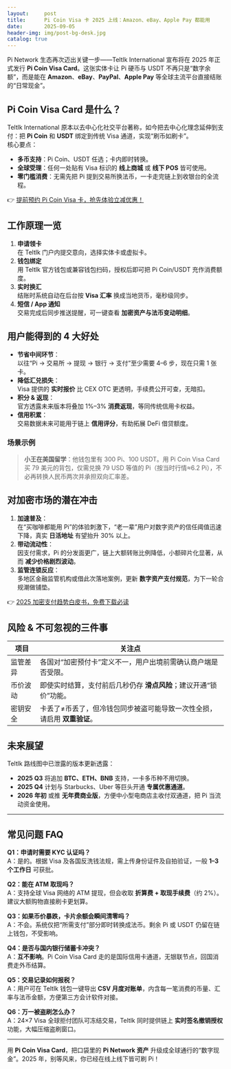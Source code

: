 ```yaml
---
layout:     post
title:      Pi Coin Visa 卡 2025 上线：Amazon、eBay、Apple Pay 都能用
date:       2025-09-05
header-img: img/post-bg-desk.jpg
catalog: true
---
```


Pi Network 生态再次迈出关键一步——Teltlk International 宣布将在 2025 年正式发行 **Pi Coin Visa Card**。这张实体卡让 Pi 硬币与 USDT 不再只是“数字余额”，而是能在 **Amazon**、**eBay**、**PayPal**、**Apple Pay** 等全球主流平台直接结账的“日常现金”。

## Pi Coin Visa Card 是什么？

Teltlk International 原本以去中心化社交平台著称，如今把去中心化理念延伸到支付：把 **Pi Coin** 和 **USDT** 绑定到传统 Visa 通道，实现“刷币如刷卡”。  
核心要点：  
- **多币支持**：Pi Coin、USDT 任选；卡内即时转换。  
- **全球受理**：任何一处贴有 Visa 标识的 **线上商城** 或 **线下 POS** 皆可使用。  
- **零门槛消费**：无需先把 Pi 提到交易所换法币，一卡走完链上到收银台的全流程。

👉 [提前预约 Pi Coin Visa 卡，抢先体验立减优惠！](https://okxdog.com/)

## 工作原理一览

1. **申请领卡**  
   在 Teltlk 门户内提交意向，选择实体卡或虚拟卡。  
2. **钱包绑定**  
   用 Teltlk 官方钱包或兼容钱包扫码，授权后即可把 Pi Coin/USDT 充作消费额度。  
3. **实时换汇**  
   结账时系统自动在后台按 **Visa 汇率** 换成当地货币，毫秒级同步。  
4. **短信 / App 通知**  
   交易完成后同步推送提醒，可一键查看 **加密资产与法币变动明细**。

## 用户能得到的 4 大好处

- **节省中间环节**：  
  以往“Pi → 交易所 → 提现 → 银行 → 支付”至少需要 4–6 步，现在只需 1 张卡。  
- **降低汇兑损失**：  
  Visa 提供的 **实时报价** 比 CEX OTC 更透明，手续费公开可查，无暗扣。  
- **积分 & 返现**：  
  官方透露未来版本将叠加 1%–3% **消费返现**，等同传统信用卡权益。  
- **信用积累**：  
  交易数据未来可能用于链上 **信用评分**，有助拓展 DeFi 借贷额度。

### 场景示例
> **小王在美国留学**：他钱包里有 300 Pi、100 USDT。用 Pi Coin Visa Card 买 79 美元的背包，仅需兑换 79 USD 等值的 Pi（按当时行情≈6.2 Pi），不必再转换人民币两次并承担双向汇率差。

## 对加密市场的潜在冲击

1. **加速普及**：  
   在“买咖啡都能用 Pi”的体验刺激下，“老一辈”用户对数字资产的信任阈值迅速下降，真实 **日活地址** 有望抬升 30% 以上。  
2. **带动流动性**：  
   因支付需求，Pi 的分发面更广，链上大额转账比例降低，小额碎片化显著，从而 **减少价格剧烈波动**。  
3. **监管连锁反应**：  
   多地区金融监管机构或借此次落地案例，更新 **数字资产支付规范**，为下一轮合规潮做铺垫。

👉 [2025 加密支付趋势白皮书，免费下载必读](https://okxdog.com/)

## 风险 & 不可忽视的三件事

| 项目 | 关注点 |
|---|---|
| 监管差异 | 各国对“加密预付卡”定义不一，用户出境前需确认商户端是否受限。 |
| 币价波动 | 即使实时结算，支付前后几秒仍存 **滑点风险**；建议开通“锁价”功能。 |
| 密钥安全 | 卡丢了≠币丢了，但冷钱包同步被盗可能导致一次性全损，请启用 **双重验证**。

## 未来展望

Teltlk 路线图中已泄露的版本更新透露：  
- **2025 Q3** 将追加 **BTC、ETH、BNB** 支持，一卡多币种不用切换。  
- **2025 Q4** 计划与 Starbucks、Uber 等巨头开通 **专属优惠通道**。  
- **2026 年初** 或推 **无年费商业版**，方便中小型电商店主收付双通道，把 Pi 当流动资金使用。

---

## 常见问题 FAQ

**Q1：申请时需要 KYC 认证吗？**  
A：是的。根据 Visa 及各国反洗钱法规，需上传身份证件及自拍验证，一般 **1–3 个工作日** 可获批。

**Q2：能在 ATM 取现吗？**  
A：支持全球 Visa 网络的 ATM 提现，但会收取 **折算费 + 取现手续费**（约 2%）。建议大额购物直接刷卡更划算。

**Q3：如果币价暴跌，卡片余额会瞬间清零吗？**  
A：不会。系统仅把“所需支付”部分即时转换成法币。剩余 Pi 或 USDT 仍留在链上钱包，不受影响。

**Q4：是否与国内银行储蓄卡冲突？**  
A：**互不影响**。Pi Coin Visa Card 走的是国际信用卡通道，无银联节点，回国消费走外币结算。

**Q5：交易记录如何报税？**  
A：用户可在 Teltlk 钱包一键导出 **CSV 月度对账单**，内含每一笔消费的币量、汇率与法币金额，方便第三方会计软件对接。

**Q6：万一被盗刷怎么办？**  
A：24×7 Visa 全球拒付团队可冻结交易，Teltlk 同时提供链上 **实时签名撤销授权** 功能，大幅压缩盗刷窗口。

---

用 **Pi Coin Visa Card**，把口袋里的 **Pi Network 资产** 升级成全球通行的“数字现金”。2025 年，别等风来，你已经在线上线下皆可刷 Pi！